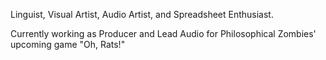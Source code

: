 Linguist, Visual Artist, Audio Artist, and Spreadsheet Enthusiast.

Currently working as Producer and Lead Audio for Philosophical Zombies' upcoming game "Oh, Rats!"

